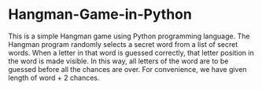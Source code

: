 # Hangman-Game-in-Python
This is a simple Hangman game using Python programming language.
The Hangman program randomly selects a secret word from a list of secret words.
When a letter in that word is guessed correctly, that letter position in the word is made visible.
In this way, all letters of the word are to be guessed before all the chances are over.
For convenience, we have given length of word + 2 chances.
